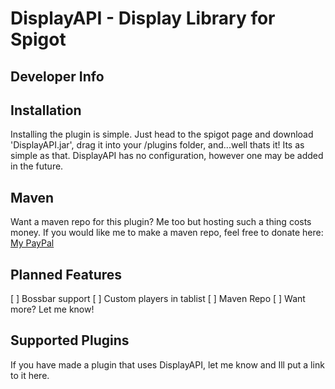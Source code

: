 # DisplayAPI - Display Library for Spigot

## Developer Info

## Installation
Installing the plugin is simple. Just head to the spigot page and download 'DisplayAPI.jar', drag it into your /plugins folder, and...well thats it! Its as simple as that. DisplayAPI has no configuration, however one may be added in the future. 

## Maven
Want a maven repo for this plugin? Me too but hosting such a thing costs money. If you would like me to make a maven repo, feel free to donate here: [My PayPal](https://www.paypal.me/blackquartz/5)

## Planned Features
[ ] Bossbar support
[ ] Custom players in tablist
[ ] Maven Repo
[ ] Want more? Let me know!

## Supported Plugins
If you have made a plugin that uses DisplayAPI, let me know and Ill put a link to it here.
